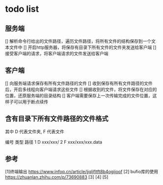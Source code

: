 # todo list




## 服务端
[] 解析命令行给出的文件路径，遍历文件路径，将所有文件的结构保存到一个文本文件中
[] 开启http服务器，将保存有目录下所有文件的文件夹发送给客户端
[] 接受客户端的请求，将客户端请求的文件发送给客户端







## 客户端
[] 向服务端请求保存有所有文件路径的文件
[] 收到保存有所有文件路径的文件后，开启多线程向客户端请求这些文件
[] 根据收到的文件，将文件保存在对应的位置，还原服务端的目录结构
[] 客户端需要保存上一次传输完成的文件位置，这样子可以用于断点续传



## 含有目录下所有文件路径的文件格式

其中 D 代表文件夹, F 代表文件 

编号    类型    路径
1       D       xxx/xxx/
2       F       xxx/xxx/xxx.data






## 参考
[1]终端输出 https://www.infoq.cn/article/jjqljfltft8b4ogijoof
[2] bufio库的使用 https://zhuanlan.zhihu.com/p/73690883
[3]
[4]
[5]